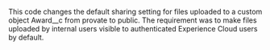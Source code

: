 This code changes the default sharing setting for files uploaded to a custom object Award__c from provate to public. The requirement was to make files uploaded by internal users visible to authenticated Experience Cloud users by default.
